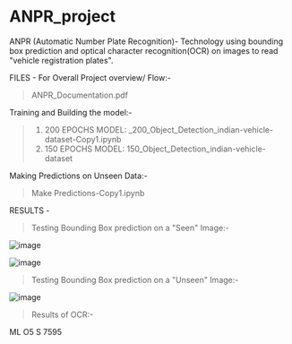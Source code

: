 # ANPR_project
ANPR (Automatic Number Plate Recognition)- Technology using bounding box prediction and optical character recognition(OCR) on images to read "vehicle registration plates".

FILES - 
For Overall Project overview/ Flow:- 
> ANPR_Documentation.pdf

Training and Building the model:-
> 1) 200 EPOCHS MODEL: _200_Object_Detection_indian-vehicle-dataset-Copy1.ipynb
> 2) 150 EPOCHS MODEL: 150_Object_Detection_indian-vehicle-dataset

Making Predictions on Unseen Data:-
> Make Predictions-Copy1.ipynb

RESULTS -

> Testing Bounding Box prediction on a "Seen" Image:-

![image](https://user-images.githubusercontent.com/79463682/199299826-766b0610-83de-481c-951a-767125e26428.png)

![image](https://user-images.githubusercontent.com/79463682/199300283-eff277ba-c298-4e8f-b1a2-bdb6b5549544.png)

> Testing Bounding Box prediction on a "Unseen" Image:-

![image](https://user-images.githubusercontent.com/79463682/199300611-17b07d81-09c3-402a-9be5-d7974ea15117.png)

> Results of OCR:-

ML O5 S 7595 

